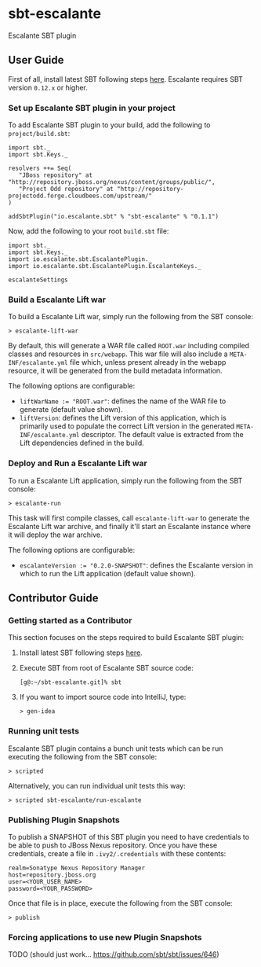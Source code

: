 # sbt-escalante

Escalante SBT plugin

## User Guide

First of all, install latest SBT following steps
[here](http://www.scala-sbt.org/release/docs/Getting-Started/Setup.html).
Escalante requires SBT version `0.12.x` or higher.

### Set up Escalante SBT plugin in your project

To add Escalante SBT plugin to your build, add the following
to `project/build.sbt`:

    import sbt._
    import sbt.Keys._

    resolvers ++= Seq(
       "JBoss repository" at "http://repository.jboss.org/nexus/content/groups/public/",
       "Project Odd repository" at "http://repository-projectodd.forge.cloudbees.com/upstream/"
    )

    addSbtPlugin("io.escalante.sbt" % "sbt-escalante" % "0.1.1")

Now, add the following to your root `build.sbt` file:

    import sbt._
    import sbt.Keys._
    import io.escalante.sbt.EscalantePlugin._
    import io.escalante.sbt.EscalantePlugin.EscalanteKeys._

    escalanteSettings

### Build a Escalante Lift war

To build a Escalante Lift war, simply run the following from the SBT console:

    > escalante-lift-war

By default, this will generate a WAR file called `ROOT.war` including
compiled classes and resources in `src/webapp`. This war file will also
include a `META-INF/escalante.yml` file which, unless present already in the
webapp resource, it will be generated from the build metadata information.

The following options are configurable:

* `liftWarName := "ROOT.war"`:
defines the name of the WAR file to generate (default value shown).
* `liftVersion`:
defines the Lift version of this application, which is
primarily used to populate the correct Lift version in the generated
`META-INF/escalante.yml` descriptor. The default value is extracted from the
Lift dependencies defined in the build.

### Deploy and Run a Escalante Lift war

To run a Escalante Lift application, simply run the following from the SBT
console:

    > escalante-run

This task will first compile classes, call `escalante-lift-war` to generate
the Escalante Lift war archive, and finally it'll start an Escalante instance
where it will deploy the war archive.

The following options are configurable:

* `escalanteVersion := "0.2.0-SNAPSHOT"`:
defines the Escalante version in which to run the Lift application
(default value shown).

## Contributor Guide

### Getting started as a Contributor

This section focuses on the steps required to build Escalante SBT plugin:

1. Install latest SBT following steps
[here](http://www.scala-sbt.org/release/docs/Getting-Started/Setup.html).

2. Execute SBT from root of Escalante SBT source code:

    <pre><code>[g@:~/sbt-escalante.git]% sbt</code></pre>

3. If you want to import source code into IntelliJ, type:

    <pre><code>&gt; gen-idea</code></pre>

### Running unit tests

Escalante SBT plugin contains a bunch unit tests which can be run executing
the following from the SBT console:

    > scripted

Alternatively, you can run individual unit tests this way:

    > scripted sbt-escalante/run-escalante

### Publishing Plugin Snapshots

To publish a SNAPSHOT of this SBT plugin you need to have credentials to be
able to push to JBoss Nexus repository. Once you have these credentials,
create a file in `.ivy2/.credentials` with these contents:

    realm=Sonatype Nexus Repository Manager
    host=repository.jboss.org
    user=<YOUR_USER_NAME>
    password=<YOUR_PASSWORD>

Once that file is in place, execute the following from the SBT console:

    > publish

### Forcing applications to use new Plugin Snapshots

TODO (should just work... https://github.com/sbt/sbt/issues/646)
